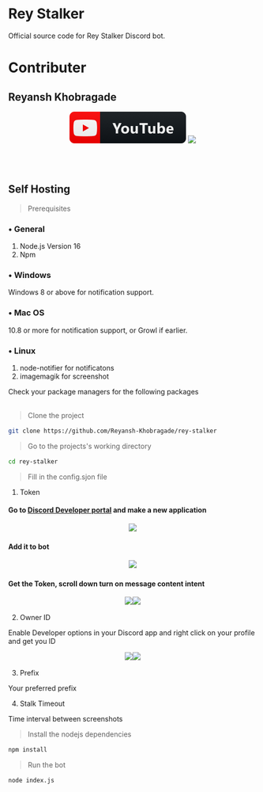 # Rey Stalker

Official source code for Rey Stalker Discord bot.

# Contributer

## Reyansh Khobragade

<p align="center" style="text-align: center;">
  <a href="https://www.youtube.com/channel/UCeJOySzx_kPMlgIyW398tRA?sub_confirmation=1"><img src="https://raw.githubusercontent.com/MikeCodesDotNET/ColoredBadges/master/png/streaming/youtube%402x.png"></a>
  <a href="https://discord.gg/nc9D2rjhAR"><img src="https://discord.com/api/guilds/769046129073324032/widget.png?style=banner2"></a>
</p>

<br>
<br>

## Self Hosting

> Prerequisites

### • General

1. Node.js Version 16
2. Npm

### • Windows

Windows 8 or above for notification support.

### • Mac OS

10.8 or more for notification support, or Growl if earlier.

### • Linux

1. node-notifier for notificatons
2. imagemagik for screenshot

Check your package managers for the following packages
<br>
<br>

> Clone the project

```bash
git clone https://github.com/Reyansh-Khobragade/rey-stalker
```

> Go to the projects's working directory

```bash
cd rey-stalker
```

> Fill in the config.sjon file

1. Token

#### Go to [Discord Developer portal](https://discord.com/developers/applications) and make a new application

<center><img height="300" src="https://cdn.discordapp.com/attachments/848821496540430356/913081216792686592/unknown.png"></center>

#### Add it to bot

<center><img src="https://cdn.discordapp.com/attachments/848821496540430356/913082323552043018/unknown.png"></center>

#### Get the Token, scroll down turn on message content intent

<center><img src="https://cdn.discordapp.com/attachments/848821496540430356/913082680898375691/unknown.png"><img src="https://cdn.discordapp.com/attachments/848821496540430356/913082740688166982/unknown.png"></center>

2. Owner ID

Enable Developer options in your Discord app and right click on your profile and get you ID

<center><img height="300" src="https://cdn.discordapp.com/attachments/848821496540430356/913084523204448306/unknown.png"><img  src="https://cdn.discordapp.com/attachments/848821496540430356/913085020044926976/unknown.png"></center>

3. Prefix

Your preferred prefix

4. Stalk Timeout

Time interval between screenshots

> Install the nodejs dependencies

```bash
npm install
```

> Run the bot

```bash
node index.js
```
